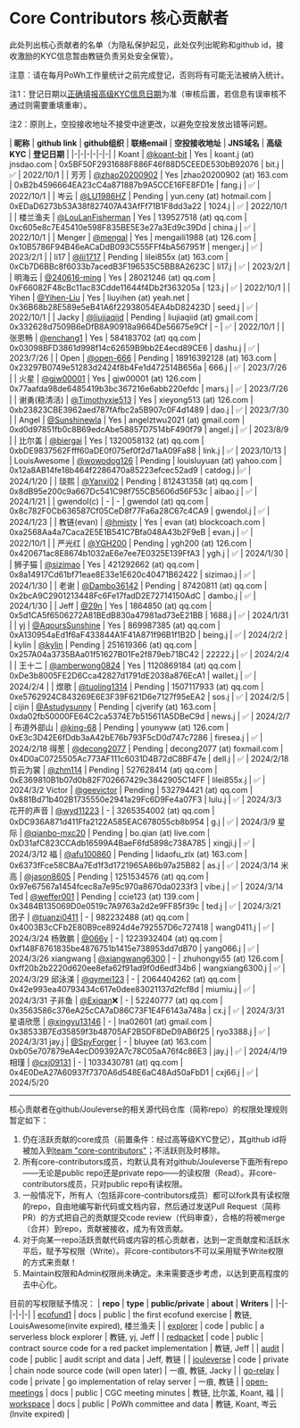 # Core Contributors 核心贡献者

此处列出核心贡献者的名单（为隐私保护起见，此处仅列出昵称和github id，接收激励的KYC信息暂由教链负责另处安全保管）。

注意：请在每月PoWh工作量统计之前完成登记，否则将有可能无法被纳入统计。

注1：登记日期以[正确填报高级KYC信息日期](https://docs.qq.com/form/page/DTHBITWl4dGdRQlVo)为准（审核后置，若信息有误审核不通过则需要重填重审）。

注2：原则上，空投接收地址不接受中途更改，以避免空投发放出错等问题。

| **昵称** | **github link** |  **github组织** | **联络email** | **空投接收地址** | **JNS域名** |  **高级KYC** | **登记日期** |
|-|-|-|-|-|-|
| Koant | [@koant-bit](https://github.com/koant-bit) | Yes | koant.j (at) jnsdao.com | 0x5BF50F2931688F886F46f88D5CEEDE530bB92076 | bit.j | ✅ | 2022/10/1 | 
| 芳芳 | [@zhao20200902](https://github.com/zhao20200902) | Yes |zhao20200902 (at) 163.com | 0xB2b4596664EA23cC4a871887b9A5CCE16FE8FD1e | fang.j | ✅ | 2022/10/1 |
| 岑云 | [@LU1986HZ](https://github.com/LU1986HZ) | Pending | yun.ceny (at) hotmail.com | 0xEDaD6273b53A38f827407A43AfFf71B1F8dd3a22 | 1024.j | ✅ | 2022/10/1 |
| 楼兰渔夫 | [@LouLanFisherman](https://github.com/LouLanFisherman) | Yes | 139527518 (at) qq.com | 0xc605e8c7E45410e598F835BE5E3e27a3Ed9c39Dd | china.j | ✅ | 2022/10/1 |
| Menger | [@mengal](https://github.com/mengal) | Yes | mengaili1988 (at) 126.com | 0x10B5786F94B46eACaDdB093C555FFf4bA567951f | menger.j | ✅ | 2023/2/1 |
| li17 | [@lii1717](https://github.com/lii1717) | Pending | lilei855x (at) 163.com | 0xCb7D6BBc8f6033b7acedB3F196535C5BB8A2623C | li17.j | ✅ | 2023/2/1 |
| 明海云 | [@240616-ming](https://github.com/240616-ming) | Yes | 28021246 (at) qq.com | 0xF66082F48cBc11ac83Cdde11644f4Db2f363205a | 123.j | ✅ | 2022/10/1 |
| Yihen | [@Yihen-Liu](https://github.com/Yihen-Liu) | Yes | liuyihen (at) yeah.net | 0x36B68b28E589e5eB41A6f22938054EA4bD82423D | seed.j | ✅ | 2022/10/1 |
| Jacky | [@liujiaqiid](https://github.com/liujiaqiid) | Pending | liujiaqiid (at) gmail.com | 0x332628d7509B6eDfB8A90918a9664De56675e9Cf | - | ✅ | 2022/10/1 |
| 张恩畅 | [@enchang1](https://github.com/enchang1) | Yes | 584183702 (at) qq.com | 0x03098BFD3861d998f14c62659B9bb2E4ecd89CE6 | dashu.j | ✅ | 2023/7/26 |
| Open | [@open-666](https://github.com/open-666) | Pending | 18916392128 (at) 163.com | 0x23297B0749e51283d2424f8b4Fe1d472514B656a | 666.j | ✅ | 2023/7/26 |
| 火星 | [@gjw00001](https://github.com/gjw00001) | Yes | gjw00001 (at) 126.com | 0x77aafda98de6485419b3bc367216e6abb220efdc | mars.j | ✅ | 2023/7/26 |
| 谢勇(稳清活) | [@Timothyxie513](https://github.com/Timothyxie513) | Yes | xieyong513 (at) 126.com | 0xb23823CBE3962aed787fAfbc2a5B907c0F4d1489 | dao.j | ✅ | 2023/7/30 |
| Angel | [@Sunshinewla](https://github.com/Sunshinewla) | Yes | angelztwu2021 (at) gmail.com | 0xd0d97851fb0c8B69edcAbe58857D7514bF490f79 | angel.j | ✅ | 2023/8/9 |
| 比尔盖 | [@biergai](https://github.com/biergai) | Yes | 1320058132 (at) qq.com | 0xbDE9837562Ffff60aDE0f075ef0f2d71aA09Fa88 | link.j | ✅ | 2023/10/13 |
| LouisAwesome | [@wowodog126](https://github.com/wowodog126) | Pending | louisluyuan (at) yahoo.com | 0x12a8AB14fe18b464f2286470a85223efcec52ad9 | catdog.j |✅ | 2024/1/20 |
| 琰熙 | [@Yanxi02](https://github.com/Yanxi02) | Pending | 812431358 (at) qq.com | 0x8dB95e200c9a667Dc541C98f755CB5606d56F53c | aibao.j | ✅ | 2024/1/21 | 
| gwendol(c) | - | - | gwendol (at) qq.com | 0x8c782F0Cb636587Cf05CeD8f77Fa6a28C67c4CA9 | gwendol.j | ✅ | 2024/1/23 |
| 教链(evan) | [@hmisty](https://github.com/hmisty) |  Yes | evan (at) blockcoach.com | 0xa2568Aa4a7Caca2E5E1B541C7Bfa048A43b2F9eB | evan.j | ✅ | 2022/10/1 |
| 严光红 | [@YGH200](https://github.com/240616-ming) | Pending | ygh200 (at) 126.com | 0x420671ac8E8674b1032aE6e7ee7E0325E139FfA3 | ygh.j | ✅ | 2024/1/30 |
| 狮子猫 | [@sizimao](https://github.com/sizimao) | Yes | 421292662 (at) qq.com | 0x8a14917Cd61bf71eae8E33e1E620c40471B62422 | sizimao.j | ✅ | 2024/1/30 | 
| 老谢 | [@Dambo36142](https://github.com/Dambo36142) | Pending | 87420811 (at) qq.com | 0x2bcA9C2901213448Fc6Fe17fadD2E72714150AdC | dambo.j | ✅ | 2024/1/30 |
| Jeff | [@29n](https://github.com/29n) | Yes | 1864850 (at) qq.com | 0x5d1CA5f6506272A81BEdB830a47981ad73eE21BB | 1688.j | ✅ | 2024/1/31 |
| yj | [@AqoursSunshine](https://github.com/AqoursSunshine) | Yes | 869987385 (at) qq.com | 0xA130954aEd1f6aF433844A1F41A871f96B1f1B2D | being.j | ✅ | 2024/2/2 |
| kylin | [@kylin](https://github.com/kylin) | Pending | 251619366 (at) qq.com | 0x257A04a3735BAa01f51627B01Fe2f879eb71BC42 | 22222.j | ✅ | 2024/2/4 |
| 王十二 | [@amberwong0824](https://github.com/amberwong0824) | Yes | 1120869184 (at) qq.com | 0xDe3b8005FE2D6Cca42827d1791dE2038a876EcA1 | wallet.j | ✅ | 2024/2/4 |
| 煜歌 | [@tuoling1314](https://github.com/tuoling1314) | Pending | 1507117933 (at) qq.com | 0xe5762924C843269E6E3F39F621D6e7127f95eEA2 | sos.j | ✅ | 2024/2/5 |
| cijin | [@Astudysunny](https://github.com/Astudysunny) | Pending | cjverify (at) 163.com | 0xda02fb50000FE64C2ca5374E7b515611A5DBeC9d | news.j | ✅ | 2024/2/7 |
布道外部山 | [@king-68](https://github.com/king-68) | Pending | younyww (at) 126.com | 0xE3c3D42E6fDdb3aA42bE76b793F5cD0d747c7286 | firesea.j | ✅ | 2024/2/18
得葱 | [@decong2077](https://github.com/decong2077) | Pending | decong2077 (at) foxmail.com | 0x4D0aC0725505Ac773AF111c6031D4B72dC8BF47e | dell.j | ✅ | 2024/2/18
剪云为裳 | [@zhm114](https://github.com/zhm114) | Pending | 527628414 (at) qq.com | 0xE369810B1b07d0b82F702667429c3842905C14FF | lilei855x.j | ✅ | 2024/3/2
Victor | [@geevictor](https://github.com/geevictor) | Pending | 532794421 (at) qq.com | 0x881Bd71b402B1735550e2941a29Fc6D9Fe4a07F3 | lulu.j | ✅ | 2024/3/3
花开的声音 | [@wyd11223](https://github.com/wyd11223) | - | 3265354002 (at) qq.com | 0xDC936A871d411Ffa2122A585EAC678055cb8b954 | g.j | ✅ | 2024/3/9
星际 | [@qianbo-mxc20](https://github.com/qianbo-mxc20) | Pending | bo.qian (at) live.com | 0xD31afC823CCAdb16599A4BaeF6fd5898c738A785 | xingji.j | ✅ | 2024/3/12
福 | [@afu100860](https://github.com/afu100860) | Pending | lidaofu_zlx (at) 163.com | 0x6373fFce58CBAa7Ed1f3d1721965A86b97a25B82 | as.j | ✅ | 2024/3/14
米高 | [@jason8605](https://github.com/jason8605) | Pending | 1251534576 (at) qq.com | 0x97e67567a1454fcec8a7e95c970a8670da0233f3 | vibe.j | ✅ | 2024/3/14
Ted | [@weffer001](https://github.com/weffer001) | Pending | ccie123 (at) 139.com | 0x3484B135069D0e0519c7A9763a2d2e9FF85f39c | ted.j | ✅ | 2024/3/21
团子 | [@tuanzi0411](https://github.com/tuanzi0411) | - | 982232488 (at) qq.com | 0x4003B3cCFb2E80B9ce8924d4e792557D6c727418 | wang0411.j | ✅ | 2024/3/24
杨敦鹏 | [@066y](https://github.com/066y) | - | 1223932404 (at) qq.com | 0xf148F8761835be4876751b1415e738953dd7dB70 | yang066.j | ✅ | 2024/3/26
xiangwang | [@xiangwang6300](https://github.com/xiangwang6300) | - | zhuhongyi55 (at) 126.com | 0xff20b2b2220d620ee8efa62f91ad9f0d6edf34b6 | wangxiang6300.j | ✅ | 2024/3/29
邱泳渼 | [@qymei123](https://github.com/qymei123) | - | 2064404262 (at) qq.com | 0x42e993ea40793434c617e0dee83021137d2fcf8d | miumiu.j | ✅ | 2024/3/31
子非鱼 | [@Exiqan](https://github.com/Exiqan)❌ | - | 52240777 (at) qq.com | 0x3563586c376eA25cCA7aD86C73F1E4F6143a748a | cx.j | ✅ | 2024/3/31
星语欣愿 | [@xingyu13146](https://github.com/xingyu13146) | - | lna02601 (at) gmail.com | 0x38533B7Ed35859f3b48705AF2B5DF8DeD9AB6f25 | ryo3388.j | ✅ | 2024/3/31
jay.j | [@SpyForger](https://github.com/SpyForger) | - | bluyee (at) 163.com | 0xb05e707879eA4ecD09392A7c78C05aA76f4c86E3 | jay.j | ✅ | 2024/4/19
相瑾 | [@cxj09131](https://github.com/cxj09131) | - | 1033430781 (at) qq.com | 0x4E0DeA27A60937f7370A6d548E6aC48Ad50aFbD1 | cxj66.j | ✅ | 2024/5/20

---

核心贡献者在github/Jouleverse的相关源代码仓库（简称repo）的权限处理规则暂定如下：
1. 仍在活跃贡献的core成员（前置条件：经过高等级KYC登记），其github id将被加入到[team "core-contributors"](https://github.com/orgs/Jouleverse/teams/core-contributors/members)；不活跃则及时移除。
2. 所有core-contributors成员，均默认具有对github/Jouleverse下面所有repo——无论是public repo还是private repo——的读权限（Read）。非core-contributors成员，只对public repo有读权限。
3. 一般情况下，所有人（包括非core-contributors成员）都可以fork具有读权限的repo，自由地编写新代码或文档内容，然后通过发送Pull Request（简称PR）的方式把自己的贡献提交code review（代码审查），合格的将被merge（合并）到repo，贡献被接收，成为有效贡献。
4. 对于向某一repo活跃贡献代码或内容的核心贡献者，达到一定贡献度和活跃水平后，赋予写权限（Write）。非core-contibutors不可以采用赋予Write权限的方式来贡献！
5. Maintain权限和Admin权限尚未确定。未来需要逐步考虑，以达到更高程度的去中心化。

目前的写权限赋予情况：
| **repo** | **type** | **public/private** | **about** | **Writers** |
|-|-|-|-|-|
| [ecofund1](https://github.com/Jouleverse/ecofund1) | docs | public | the first ecofund exercise | 教链, LouisAwesome(invite expired), 楼兰渔夫 |
| [explorer](https://github.com/Jouleverse/explorer) | code | public | a serverless block explorer | 教链, yj, Jeff |
| [redpacket](https://github.com/Jouleverse/redpacket) | code | public | contract source code for a red packet implementation | 教链, Jeff |
| [audit](https://github.com/Jouleverse/audit) | code | public | audit script and data | Jeff, 教链 |
| [jouleverse](https://github.com/Jouleverse/jouleverse) | code | private | chain node source code (will open later) | 一痕, 教链, Jacky |
| [go-relay](https://github.com/Jouleverse/go-relay) | code | private | go implementation of relay server | 一痕, 教链 |
| [open-meetings](https://github.com/Jouleverse/open-meetings) | docs | public | CGC meeting minutes | 教链, 比尔盖, Koant, 福 |
| [workspace](https://github.com/Jouleverse/workspace) | docs | public | PoWh committee and data | 教链, Koant, 岑云(Invite expired) |
